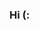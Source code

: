 ### Hi (:

<!--
**lucaatme/lucaatme** is a ✨ _special_ ✨ repository because its `README.md` (this file) appears on your GitHub profile.

![Anurag's GitHub stats](https://github-readme-stats.vercel.app/api?username=lucaatme&show_icons=true&theme=radical)

🎓 Bachelor's Degree ~ Computer Engineering
📚 Master's Degree ~ Cybersecurity

🔭 I’m currently working on ...
🌱 I’m currently learning ...
👯 I’m looking to collaborate on ...
📫 How to reach me: ...
- ⚡ Fun fact: ...
-->
